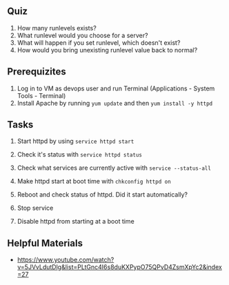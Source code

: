 
## Quiz

1. How many runlevels exists?
2. What runlevel would you choose for a server?
3. What will happen if you set runlevel, which doesn't exist?
4. How would you bring unexisting runlevel value back to normal?

## Prerequizites

1. Log in to VM as devops user and run Terminal (Applications - System Tools - Terminal)
2. Install Apache by running `yum update` and then `yum install -y httpd`

## Tasks

1. Start httpd by using `service httpd start`

2. Check it's status with `service httpd status`

3. Check what services are currently active with `service --status-all`

4. Make httpd start at boot time with `chkconfig httpd on`

5. Reboot and check status of httpd. Did it start automatically?

5. Stop service

6. Disable httpd from starting at a boot time


## Helpful Materials
- https://www.youtube.com/watch?v=5JVvLdutDlg&list=PLtGnc4I6s8duKXPypO75QPvD4ZsmXpYc2&index=27
